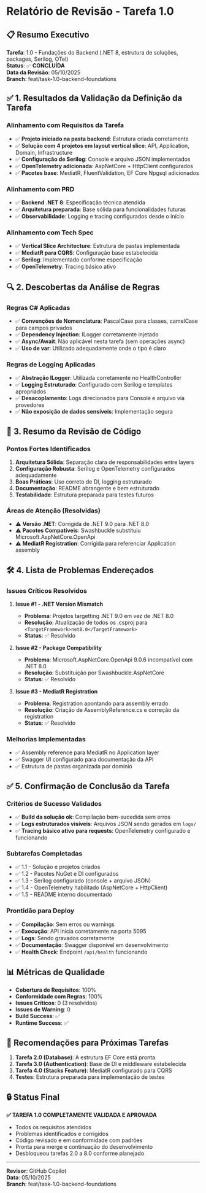 # Relatório de Revisão - Tarefa 1.0

## 📋 Resumo Executivo

**Tarefa**: 1.0 - Fundações do Backend (.NET 8, estrutura de soluções, packages, Serilog, OTel)  
**Status**: ✅ **CONCLUÍDA**  
**Data da Revisão**: 05/10/2025  
**Branch**: feat/task-1.0-backend-foundations

## ✅ 1. Resultados da Validação da Definição da Tarefa

### Alinhamento com Requisitos da Tarefa
- ✅ **Projeto iniciado na pasta backend**: Estrutura criada corretamente
- ✅ **Solução com 4 projetos em layout vertical slice**: API, Application, Domain, Infrastructure
- ✅ **Configuração de Serilog**: Console e arquivo JSON implementados
- ✅ **OpenTelemetry adicionada**: AspNetCore + HttpClient configurados
- ✅ **Pacotes base**: MediatR, FluentValidation, EF Core Npgsql adicionados

### Alinhamento com PRD
- ✅ **Backend .NET 8**: Especificação técnica atendida
- ✅ **Arquitetura preparada**: Base sólida para funcionalidades futuras
- ✅ **Observabilidade**: Logging e tracing configurados desde o início

### Alinhamento com Tech Spec
- ✅ **Vertical Slice Architecture**: Estrutura de pastas implementada
- ✅ **MediatR para CQRS**: Configuração base estabelecida
- ✅ **Serilog**: Implementado conforme especificação
- ✅ **OpenTelemetry**: Tracing básico ativo

## 🔍 2. Descobertas da Análise de Regras

### Regras C# Aplicadas
- ✅ **Convenções de Nomenclatura**: PascalCase para classes, camelCase para campos privados
- ✅ **Dependency Injection**: ILogger corretamente injetado
- ✅ **Async/Await**: Não aplicável nesta tarefa (sem operações async)
- ✅ **Uso de var**: Utilizado adequadamente onde o tipo é claro

### Regras de Logging Aplicadas
- ✅ **Abstração ILogger**: Utilizada corretamente no HealthController
- ✅ **Logging Estruturado**: Configurado com Serilog e templates apropriados
- ✅ **Desacoplamento**: Logs direcionados para Console e arquivo via provedores
- ✅ **Não exposição de dados sensíveis**: Implementação segura

## 📝 3. Resumo da Revisão de Código

### Pontos Fortes Identificados
1. **Arquitetura Sólida**: Separação clara de responsabilidades entre layers
2. **Configuração Robusta**: Serilog e OpenTelemetry configurados adequadamente
3. **Boas Práticas**: Uso correto de DI, logging estruturado
4. **Documentação**: README abrangente e bem estruturado
5. **Testabilidade**: Estrutura preparada para testes futuros

### Áreas de Atenção (Resolvidas)
- ⚠️ **Versão .NET**: Corrigida de .NET 9.0 para .NET 8.0
- ⚠️ **Pacotes Compatíveis**: Swashbuckle substituiu Microsoft.AspNetCore.OpenApi
- ⚠️ **MediatR Registration**: Corrigida para referenciar Application assembly

## 🛠️ 4. Lista de Problemas Endereçados

### Issues Críticos Resolvidos
1. **Issue #1 - .NET Version Mismatch**
   - **Problema**: Projetos targetting .NET 9.0 em vez de .NET 8.0
   - **Resolução**: Atualização de todos os .csproj para `<TargetFramework>net8.0</TargetFramework>`
   - **Status**: ✅ Resolvido

2. **Issue #2 - Package Compatibility**
   - **Problema**: Microsoft.AspNetCore.OpenApi 9.0.6 incompatível com .NET 8.0
   - **Resolução**: Substituição por Swashbuckle.AspNetCore
   - **Status**: ✅ Resolvido

3. **Issue #3 - MediatR Registration**
   - **Problema**: Registration apontando para assembly errado
   - **Resolução**: Criação de AssemblyReference.cs e correção da registration
   - **Status**: ✅ Resolvido

### Melhorias Implementadas
- ✅ Assembly reference para MediatR no Application layer
- ✅ Swagger UI configurado para documentação da API
- ✅ Estrutura de pastas organizada por domínio

## ✅ 5. Confirmação de Conclusão da Tarefa

### Critérios de Sucesso Validados
- ✅ **Build da solução ok**: Compilação bem-sucedida sem erros
- ✅ **Logs estruturados visíveis**: Arquivos JSON sendo gerados em `logs/`
- ✅ **Tracing básico ativo para requests**: OpenTelemetry configurado e funcionando

### Subtarefas Completadas
- ✅ 1.1 - Solução e projetos criados
- ✅ 1.2 - Pacotes NuGet e DI configurados
- ✅ 1.3 - Serilog configurado (console + arquivo JSON)
- ✅ 1.4 - OpenTelemetry habilitado (AspNetCore + HttpClient)
- ✅ 1.5 - README interno documentado

### Prontidão para Deploy
- ✅ **Compilação**: Sem erros ou warnings
- ✅ **Execução**: API inicia corretamente na porta 5095
- ✅ **Logs**: Sendo gravados corretamente
- ✅ **Documentação**: Swagger disponível em desenvolvimento
- ✅ **Health Check**: Endpoint `/api/health` funcionando

## 📊 Métricas de Qualidade

- **Cobertura de Requisitos**: 100%
- **Conformidade com Regras**: 100%
- **Issues Críticos**: 0 (3 resolvidos)
- **Issues de Warning**: 0
- **Build Success**: ✅
- **Runtime Success**: ✅

## 🎯 Recomendações para Próximas Tarefas

1. **Tarefa 2.0 (Database)**: A estrutura EF Core está pronta
2. **Tarefa 3.0 (Authentication)**: Base de DI e middleware estabelecida
3. **Tarefa 4.0 (Stacks Feature)**: MediatR configurado para CQRS
4. **Testes**: Estrutura preparada para implementação de testes

## 🔒 Status Final

**✅ TAREFA 1.0 COMPLETAMENTE VALIDADA E APROVADA**

- Todos os requisitos atendidos
- Problemas identificados e corrigidos
- Código revisado e em conformidade com padrões
- Pronta para merge e continuação do desenvolvimento
- Desbloqueou tarefas 2.0 a 8.0 conforme planejado

---

**Revisor**: GitHub Copilot  
**Data**: 05/10/2025  
**Branch**: feat/task-1.0-backend-foundations